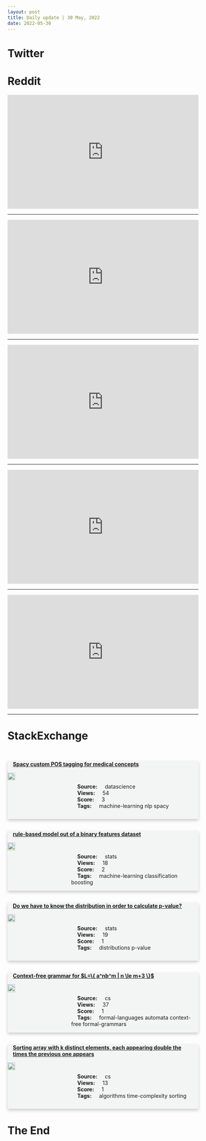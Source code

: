 ```yaml
---
layout: post
title: Daily update | 30 May, 2022
date: 2022-05-30
---
```


<script async src="https://platform.twitter.com/widgets.js" charset="utf-8"></script>


<script src='https://storage.ko-fi.com/cdn/scripts/overlay-widget.js'></script>
<script>
  kofiWidgetOverlay.draw('themldojo', {
    'type': 'floating-chat',
    'floating-chat.donateButton.text': 'Support me',
    'floating-chat.donateButton.background-color': '#f45d22',
    'floating-chat.donateButton.text-color': '#fff'
  });
</script>

# Twitter 

<blockquote class="twitter-tweet"><a href="https://twitter.com/DanKornas/status/1530791051212083201"></a></blockquote>

<blockquote class="twitter-tweet"><a href="https://twitter.com/dpkingma/status/1530968979333820416"></a></blockquote>

<blockquote class="twitter-tweet"><a href="https://twitter.com/fchollet/status/1530997889903710208"></a></blockquote>

<blockquote class="twitter-tweet"><a href="https://twitter.com/AlpineF1Team/status/1530865345828888577"></a></blockquote>

<blockquote class="twitter-tweet"><a href="https://twitter.com/GhostOfNakadai/status/1530976655816241153"></a></blockquote>

<blockquote class="twitter-tweet"><a href="https://twitter.com/ylecun/status/1530894761313415169"></a></blockquote>

<blockquote class="twitter-tweet"><a href="https://twitter.com/stanfordnlp/status/1531005809273892865"></a></blockquote>

<blockquote class="twitter-tweet"><a href="https://twitter.com/ylecun/status/1530981897056157698"></a></blockquote>

<blockquote class="twitter-tweet"><a href="https://twitter.com/arXiv_Daily/status/1530853847756787712"></a></blockquote>

<blockquote class="twitter-tweet"><a href="https://twitter.com/ylecun/status/1530917185996079105"></a></blockquote>

# Reddit 

<iframe id="reddit-embed" src="https://www.redditmedia.com/r/datascience/comments/v08jr4/careers_after_data_science?ref_source=embed&amp;ref=share&amp;embed=true" sandbox="allow-scripts allow-same-origin allow-popups" style="border: none;" height="300" width="100%" scrolling="yes"></iframe>
<hr style="width:100%;text-align:left;margin-left:0">
<iframe id="reddit-embed" src="https://www.redditmedia.com/r/dataengineering/comments/v09zez/what_should_i_practice_for_the_pyspark_interview?ref_source=embed&amp;ref=share&amp;embed=true" sandbox="allow-scripts allow-same-origin allow-popups" style="border: none;" height="300" width="100%" scrolling="yes"></iframe>
<hr style="width:100%;text-align:left;margin-left:0">
<iframe id="reddit-embed" src="https://www.redditmedia.com/r/MachineLearning/comments/v0fqnf/d_gwerns_retrospective_on_the_2_year_anniversary?ref_source=embed&amp;ref=share&amp;embed=true" sandbox="allow-scripts allow-same-origin allow-popups" style="border: none;" height="300" width="100%" scrolling="yes"></iframe>
<hr style="width:100%;text-align:left;margin-left:0">
<iframe id="reddit-embed" src="https://www.redditmedia.com/r/dataengineering/comments/v0emaj/background_conversation_in_a_cia_safehouse_in_the?ref_source=embed&amp;ref=share&amp;embed=true" sandbox="allow-scripts allow-same-origin allow-popups" style="border: none;" height="300" width="100%" scrolling="yes"></iframe>
<hr style="width:100%;text-align:left;margin-left:0">
<iframe id="reddit-embed" src="https://www.redditmedia.com/r/datascience/comments/v0hdl3/best_place_to_do_sql_practice_for_undergrad_data?ref_source=embed&amp;ref=share&amp;embed=true" sandbox="allow-scripts allow-same-origin allow-popups" style="border: none;" height="300" width="100%" scrolling="yes"></iframe>
<hr style="width:100%;text-align:left;margin-left:0">

<style>
.card {
box-shadow: 0 4px 8px 0 rgba(0,0,0,0.2);
transition: 0.3s;
width: 100%;
background-color: #F3F4F4;
}
p{
    margin-left:  3em;
    padding-top: 1em;
}
.part2{
    display: grid;
    grid-template-columns: 1fr 3fr;
}
h4{
    margin: 1em;
}

.card:hover {
box-shadow: 0 8px 16px 0 rgba(0,0,0,0.2);
}
b {
padding: 2px 16px;
}
</style>
  
# StackExchange 


  <br>
  <div class="card">
  <h4><a href='https://datascience.stackexchange.com/questions/111393/spacy-custom-pos-tagging-for-medical-concepts'>Spacy custom POS tagging for medical concepts</a></h4> 
  <div class="part2">
      <img src="https://cdn.sstatic.net/Sites/datascience/Img/apple-touch-icon@2.png?v=1c36463984b3" alt="Img missing!" style="width:40%">
      <p><b>Source:</b> datascience<br><b>Views:</b> 54<br><b>Score:</b> 3<br><b>Tags:</b> <span class="badge badge-dark">machine-learning</span> <span class="badge badge-dark">nlp</span> <span class="badge badge-dark">spacy</span></p> 
  </div>
  </div>
      
  <br>
  <div class="card">
  <h4><a href='https://stats.stackexchange.com/questions/577008/rule-based-model-out-of-a-binary-features-dataset'>rule-based model out of a binary features dataset</a></h4> 
  <div class="part2">
      <img src="https://cdn.sstatic.net/Sites/stats/Img/apple-touch-icon@2.png?v=344f57aa10cc" alt="Img missing!" style="width:40%">
      <p><b>Source:</b> stats<br><b>Views:</b> 18<br><b>Score:</b> 2<br><b>Tags:</b> <span class="badge badge-dark">machine-learning</span> <span class="badge badge-dark">classification</span> <span class="badge badge-dark">boosting</span></p> 
  </div>
  </div>
      
  <br>
  <div class="card">
  <h4><a href='https://stats.stackexchange.com/questions/576976/do-we-have-to-know-the-distribution-in-order-to-calculate-p-value'>Do we have to know the distribution in order to calculate p-value?</a></h4> 
  <div class="part2">
      <img src="https://cdn.sstatic.net/Sites/stats/Img/apple-touch-icon@2.png?v=344f57aa10cc" alt="Img missing!" style="width:40%">
      <p><b>Source:</b> stats<br><b>Views:</b> 19<br><b>Score:</b> 1<br><b>Tags:</b> <span class="badge badge-dark">distributions</span> <span class="badge badge-dark">p-value</span></p> 
  </div>
  </div>
      
  <br>
  <div class="card">
  <h4><a href='https://cs.stackexchange.com/questions/151909/context-free-grammar-for-l-anbm-n-le-m3'>Context-free grammar for $L=\{ a^nb^m | n \le m+3 \}$</a></h4> 
  <div class="part2">
      <img src="https://cdn.sstatic.net/Sites/cs/Img/apple-touch-icon@2.png?v=324a3e0c2b03" alt="Img missing!" style="width:40%">
      <p><b>Source:</b> cs<br><b>Views:</b> 37<br><b>Score:</b> 1<br><b>Tags:</b> <span class="badge badge-dark">formal-languages</span> <span class="badge badge-dark">automata</span> <span class="badge badge-dark">context-free</span> <span class="badge badge-dark">formal-grammars</span></p> 
  </div>
  </div>
      
  <br>
  <div class="card">
  <h4><a href='https://cs.stackexchange.com/questions/151916/sorting-array-with-k-distinct-elements-each-appearing-double-the-times-the-prev'>Sorting array with k distinct elements, each appearing double the times the previous one appears</a></h4> 
  <div class="part2">
      <img src="https://cdn.sstatic.net/Sites/cs/Img/apple-touch-icon@2.png?v=324a3e0c2b03" alt="Img missing!" style="width:40%">
      <p><b>Source:</b> cs<br><b>Views:</b> 13<br><b>Score:</b> 1<br><b>Tags:</b> <span class="badge badge-dark">algorithms</span> <span class="badge badge-dark">time-complexity</span> <span class="badge badge-dark">sorting</span></p> 
  </div>
  </div>
      
# The End